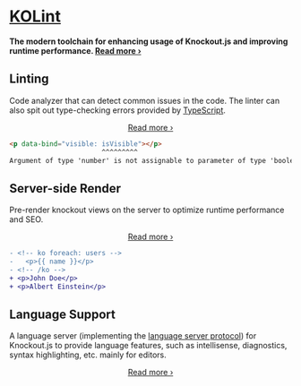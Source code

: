 # [KOLint](https://kolint.github.io/next/)

**The modern toolchain for enhancing usage of Knockout.js and improving runtime performance. [Read more ›](https://kolint.github.io/next/)**

## Linting

Code analyzer that can detect common issues in the code. The linter can also spit out type-checking errors provided by [TypeScript](https://www.typescriptlang.org/).

<div align="center">

[Read more ›](https://kolint.github.io/next/linting/intro)

</div>

<!-- prettier-ignore -->
```html
<p data-bind="visible: isVisible"></p>
                       ^^^^^^^^^
Argument of type 'number' is not assignable to parameter of type 'boolean'.
```

## Server-side Render

Pre-render knockout views on the server to optimize runtime performance and SEO.

<div align="center">

[Read more ›](https://kolint.github.io/next/ssr/intro)

</div>

<!-- prettier-ignore -->
```diff
- <!-- ko foreach: users -->
-   <p>{{ name }}</p>
- <!-- /ko -->
+ <p>John Doe</p>
+ <p>Albert Einstein</p>
```

## Language Support

A language server (implementing the [language server protocol](#https://microsoft.github.io/language-server-protocol/)) for Knockout.js to provide language features, such as intellisense, diagnostics, syntax highlighting, etc. mainly for editors.

<div align="center">

[Read more ›](https://kolint.github.io/next/ssr/intro)

</div>
